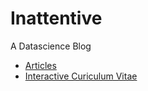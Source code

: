 # Inattentive
A Datascience Blog

- [Articles](Data%20Analytics%20Articles/Readme.md)
- [Interactive Curiculum Vitae](https://olajidechris.github.io/Interactive-CV/)
